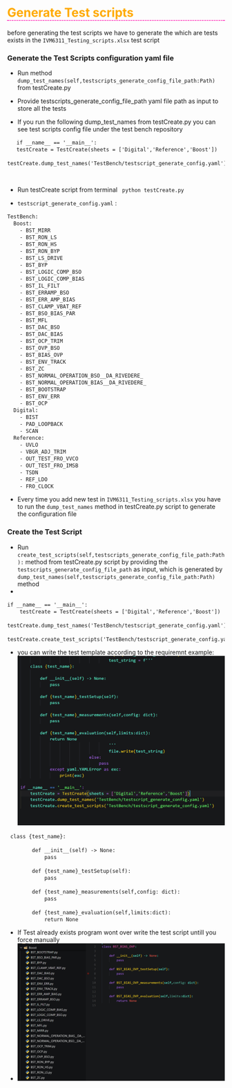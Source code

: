 <h1 style="color:#ffaa00; border-bottom: 2px dotted #ff00aa" >Generate Test scripts </h1>

before generating the test scripts we have to generate the which are tests exists in the ```IVM6311_Testing_scripts.xlsx``` test script 

<h3>Generate the Test Scripts configuration yaml file </h3>

* Run method ``` dump_test_names(self,testscripts_generate_config_file_path:Path) ``` from testCreate.py 

* Provide testscripts_generate_config_file_path yaml file path as input to store all the tests 
* If you run the following dump_test_names from testCreate.py  you can see test scripts config file under the test bench repository <br>
 ``` 
    if __name__ == '__main__': 
    testCreate = TestCreate(sheets = ['Digital','Reference','Boost']) 
    testCreate.dump_test_names('TestBench/testscript_generate_config.yaml') 
``` 
</br>

* Run testCreate script from terminal ``` python testCreate.py```

* ```testscript_generate_config.yaml``` : <br>
```
TestBench:
  Boost:
    - BST_MIRR
    - BST_RON_LS
    - BST_RON_HS
    - BST_RON_BYP
    - BST_LS_DRIVE
    - BST_BYP
    - BST_LOGIC_COMP_BSO
    - BST_LOGIC_COMP_BIAS
    - BST_IL_FILT
    - BST_ERRAMP_BSO
    - BST_ERR_AMP_BIAS
    - BST_CLAMP_VBAT_REF
    - BST_BSO_BIAS_PAR
    - BST_MFL
    - BST_DAC_BSO
    - BST_DAC_BIAS
    - BST_OCP_TRIM
    - BST_OVP_BSO
    - BST_BIAS_OVP
    - BST_ENV_TRACK
    - BST_ZC
    - BST_NORMAL_OPERATION_BSO__DA_RIVEDERE_
    - BST_NORMAL_OPERATION_BIAS__DA_RIVEDERE_
    - BST_BOOTSTRAP
    - BST_ENV_ERR
    - BST_OCP
  Digital:
    - BIST
    - PAD_LOOPBACK
    - SCAN
  Reference:
    - UVLO
    - VBGR_ADJ_TRIM
    - OUT_TEST_FRO_VVCO
    - OUT_TEST_FRO_IMSB
    - TSDN
    - REF_LDO
    - FRO_CLOCK
```

* Every time you add new test in ```IVM6311_Testing_scripts.xlsx``` you have to run the ```dump_test_names``` method in testCreate.py script to generate the configuration file 

<h3> Create the Test Script </h3>

- Run ```create_test_scripts(self,testscripts_generate_config_file_path:Path):``` method from testCreate.py script by providing the ```testscripts_generate_config_file_path``` as input, which is generated by ```dump_test_names(self,testscripts_generate_config_file_path:Path)``` method 
- 
``` 
if __name__ == '__main__':
    testCreate = TestCreate(sheets = ['Digital','Reference','Boost'])
    testCreate.dump_test_names('TestBench/testscript_generate_config.yaml')
    testCreate.create_test_scripts('TestBench/testscript_generate_config.yaml')
```

- you can write the test template according to  the requiremnt example:
![alt text](image-1.png)
``` 
 class {test_name}:

        def __init__(self) -> None:
            pass
        
        def {test_name}_testSetup(self):
            pass 
        
        def {test_name}_measurements(self,config: dict):
            pass
        
        def {test_name}_evaluation(self,limits:dict):
            return None

```

- If Test already exists program wont over write the test script untill you force manually 
- ![alt text](image.png) 